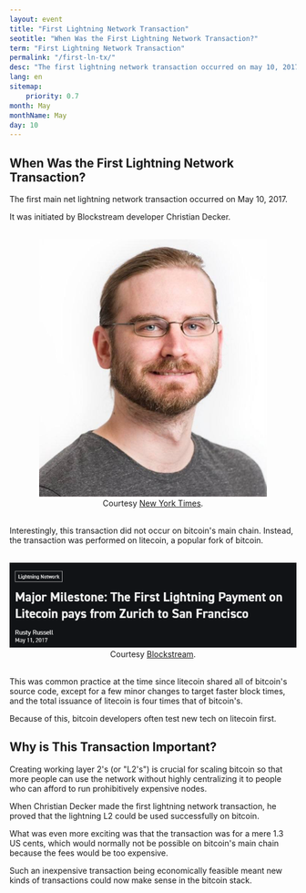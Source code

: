 ```yaml
---
layout: event
title: "First Lightning Network Transaction"
seotitle: "When Was the First Lightning Network Transaction?"
term: "First Lightning Network Transaction"
permalink: "/first-ln-tx/"
desc: "The first lightning network transaction occurred on may 10, 2017, but it wasn't on the bitcoin blockchain. Read on to learn more." 
lang: en
sitemap:
    priority: 0.7
month: May
monthName: May
day: 10
---
```


## When Was the First Lightning Network Transaction?

The first main net lightning network transaction occurred on May 10, 2017. 

It was initiated by Blockstream developer Christian Decker. 

<br>
<center><img style="max-width:400px !important;" alt="christian decker lightning" class="box-shadow" src="/img/decker.jpg" />
<div class="kb-helper">Courtesy <a target="_blank" rel="noopener noreferrer" href="">New York Times</a>.</div>
</center>
<br>

Interestingly, this transaction did not occur on bitcoin's main chain. Instead, the transaction was performed on litecoin, a popular fork of bitcoin. 

<br>
<center><img alt="first lightning network transaction announced" class="box-shadow" src="/img/first-ln-tx.png" />
<div class="kb-helper">Courtesy <a target="_blank" rel="noopener noreferrer" href="https://blog.blockstream.com/en-lightning-on-litecoin/">Blockstream</a>.</div>
</center>
<br>

This was common practice at the time since litecoin shared all of bitcoin's source code, except for a few minor changes to target faster block times, and the total issuance of litecoin is four times that of bitcoin's. 

Because of this, bitcoin developers often test new tech on litecoin first. 

## Why is This Transaction Important?

Creating working layer 2's (or "L2's") is crucial for scaling bitcoin so that more people can use the network without highly centralizing it to people who can afford to run prohibitively expensive nodes. 

When Christian Decker made the first lightning network transaction, he proved that the lightning L2 could be used successfully on bitcoin. 

What was even more exciting was that the transaction was for a mere 1.3 US cents, which would normally not be possible on bitcoin's main chain because the fees would be too expensive. 

Such an inexpensive transaction being economically feasible meant new kinds of transactions could now make sense in the bitcoin stack. 